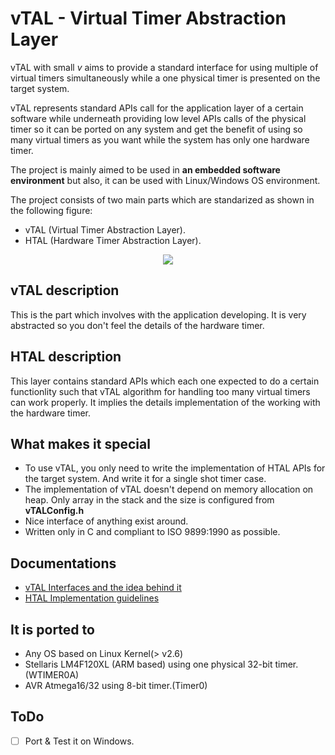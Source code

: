 # vTAL - Virtual Timer Abstraction Layer

vTAL with small *v* aims to provide a standard interface for using multiple of virtual timers simultaneously while a one physical timer is presented on the target system.

vTAL represents standard APIs call for the application layer of a certain software while underneath providing low level APIs calls of the physical timer so it can be ported on any system and get the benefit of using so many virtual timers as you want while the system has only one hardware timer.

The project is mainly aimed to be used in **an embedded software environment** but also, it can be used with Linux/Windows OS environment.

The project consists of two main parts which are standarized as shown in the following figure:

- vTAL (Virtual Timer Abstraction Layer).
- HTAL (Hardware Timer Abstraction Layer).

<p align="center"> 
<img src="https://drive.google.com/uc?id=147ynTZiYu6MaEh02fdWINNKXSKhIeasU">
</p>

## vTAL description

This is the part which involves with the application developing. It is very abstracted so you don't feel the details of the hardware timer.

## HTAL description

This layer contains standard APIs which each one expected to do a certain functionlity such that vTAL algorithm for handling too many virtual timers can work properly. It implies the details implementation of the working with the hardware timer.

## What makes it special

- To use vTAL, you only need to write the implementation of HTAL APIs for the target system. And write it for a single shot timer case.
- The implementation of vTAL doesn't depend on memory allocation on heap. Only array in the stack and the size is configured from **vTALConfig.h**
- Nice interface of anything exist around.
- Written only in C and compliant to ISO 9899:1990 as possible.

## Documentations

- [vTAL Interfaces and the idea behind it](Docs/vTAL.md)
- [HTAL Implementation guidelines](Docs/HTAL-Implementation-guide.md)

## It is ported to
- Any OS based on Linux Kernel(> v2.6)
- Stellaris LM4F120XL (ARM based) using one physical 32-bit timer. (WTIMER0A)
- AVR Atmega16/32 using 8-bit timer.(Timer0) 

## ToDo

- [ ] Port & Test it on Windows.
